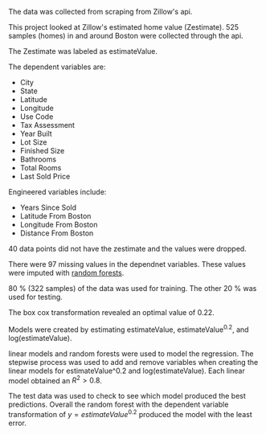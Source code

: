 The data was collected from scraping from Zillow's api.

This project looked at Zillow's estimated home value (Zestimate). 525 samples (homes) in and around Boston were collected through the api.

The Zestimate was labeled as estimateValue.

The dependent variables are:
- City
- State
- Latitude
- Longitude
- Use Code
- Tax Assessment
- Year Built
- Lot Size
- Finished Size
- Bathrooms
- Total Rooms
- Last Sold Price

Engineered variables include:
- Years Since Sold
- Latitude From Boston
- Longitude From Boston
- Distance From Boston


40 data points did not have the zestimate and the values were dropped.

There were 97 missing values in the dependnet variables. These values were imputed with [random forests](https://www.rdocumentation.org/packages/randomForest/versions/4.7-1.1/topics/rfImpute). 

80 % (322 samples) of the data was used for training. The other 20 % was used for testing.

The box cox transformation revealed an optimal value of 0.22.

Models were created by estimating estimateValue, estimateValue$^{0.2}$, and log(estimateValue).

linear models and random forests were used to model the regression. The stepwise process was used to add and remove variables when creating the linear models for estimateValue^0.2 and log(estimateValue). Each linear model obtained an $R^2 > 0.8$.

The test data was used to check to see which model produced the best predictions. Overall the random forest with the dependent variable transformation of $y = estimateValue^{0.2}$ produced the model with the least error.



